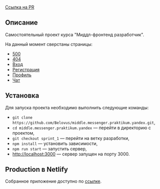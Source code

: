 [Ссылка на PR](https://github.com/Belovus/middle.messenger.praktikum.yandex/pull/1)

## Описание

Самостоятельный проект курса "Миддл-фронтенд разработчик".

На данный момент сверстаны страницы:

- [500](https://golden-bonbon-1c2cd9.netlify.app/500)
- [404](https://golden-bonbon-1c2cd9.netlify.app/404)
- [Вход](https://golden-bonbon-1c2cd9.netlify.app/login)
- [Регистрация](https://golden-bonbon-1c2cd9.netlify.app/registration)
- [Профиль](https://golden-bonbon-1c2cd9.netlify.app/profile)
- [Чат](https://golden-bonbon-1c2cd9.netlify.app/chats)

## Установка

Для запуска проекта необходимо выполнить следующие команды:

- `git clone https://github.com/Belovus/middle.messenger.praktikum.yandex.git`,
- `cd middle.messenger.praktikum.yandex` — перейти в директорию с проектом,
- `git checkout sprint_1` — перейти на ветку разработки,
- `npm install` — установить зависимости,
- `npm run start` — запустить сервер,
- [http://localhost:3000](http://localhost:3000) — сервер запущен на порту 3000.

## Production в Netlify

Собранное приложение доступно по [ссылке](https://golden-bonbon-1c2cd9.netlify.app).